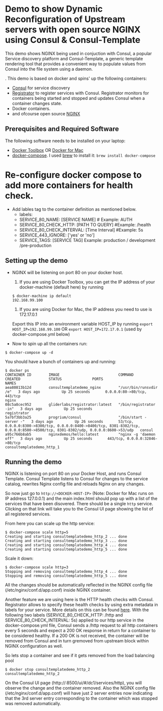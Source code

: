 # Demo to show Dynamic Reconfiguration of Upstream servers with open source NGINX using Consul & Consul-Template

This demo shows NGINX being used in conjuction with Consul, a popular Service discovery platform and Consul-Template, a generic template rendering tool that provides a convenient way to populate values from Consul into the file system using a daemon.

. This demo is based on docker and spins' up the following containers:

* [Consul](http://www.consul.io) for service discovery
* [Registrator](https://github.com/gliderlabs/registrator) to register services with Consul. Registrator monitors for containers being started and stopped and updates Consul when a container changes state.
* Docker containers.
* and ofcourse open source [NGINX](http://nginx.org/)

## Prerequisites and Required Software

The following software needs to be installed on your laptop:

* [Docker Toolbox](https://www.docker.com/docker-toolbox) OR [Docker for Mac](https://www.docker.com/products/docker#/mac)
* [docker-compose](https://docs.docker.com/compose/install). I used [brew](http://brew.sh) to install it: `brew install docker-compose`

# Re-configure docker compose to add more containers for health check.

* Add lables tag to the container definition as mentioned below.
  + labels:
   + SERVICE_80_NAME: [SERVICE NAME]  # Example: AUTH
   + SERVICE_80_CHECK_HTTP: [PATH TO QUERY] #Example: /health
   + SERVICE_80_CHECK_INTERVAL: [Time Interval] #Example: 5s
   + SERVICE_443_IGNORE: ['yes'  or  'no']
   + SERVICE_TAGS: [SERVICE TAG] Example: production / development /pre-production
## Setting up the demo

* NGINX will be listening on port 80 on your docker host.
     1. If you are using Docker Toolbox, you can get the IP address of your docker-machine (default here) by running 

     ```
     $ docker-machine ip default
     192.168.99.100
     ```
     1. If you are using Docker for Mac, the IP address you need to use is 172.17.0.1

     Export this IP into an environment variable HOST_IP by running `export HOST_IP=192.168.99.100` OR `export HOST_IP=172.17.0.1` (used by docker-compose.yml below)

* Now to spin up all the containers run: 

```
$ docker-compose up -d
```
You should have a bunch of containers up and running:

```
$ docker ps           
CONTAINER ID        IMAGE                           COMMAND                  CREATED             STATUS              PORTS                                                                                                                                NAMES
aea80813b12d        consultemplatedemo_nginx        "/usr/bin/runsvdir /e"   3 days ago          Up 25 seconds       0.0.0.0:80->80/tcp, 443/tcp                                                                                                          nginx
08c5a8cec952        gliderlabs/registrator:latest   "/bin/registrator -in"   3 days ago          Up 25 seconds                                                                                                                                            registrator
5a7bf3bb3a25        progrium/consul                 "/bin/start -server -"   3 days ago          Up 26 seconds       53/tcp, 0.0.0.0:8300->8300/tcp, 0.0.0.0:8400->8400/tcp, 8301-8302/tcp, 0.0.0.0:8500->8500/tcp, 8301-8302/udp, 0.0.0.0:8600->53/udp   consul
a95c766b8ab5        nginxdemos/hello:latest         "nginx -g 'daemon off"   3 days ago          Up 25 seconds       443/tcp, 0.0.0.0:32846->80/tcp                                                                                                       consultemplatedemo_http_1
```

## Running the demo

NGINX is listening on port 80 on your Docker Host, and runs Consul Template. Consul Template listens to Consul for changes to the service catalog, rewrites Nginx config file and reloads Nginx on any changes. 

So now just go to `http://<DOCKER-HOST-IP>` (Note: Docker for Mac runs on IP address 127.0.0.1) and the main index.html should pop up with a list of the services that have been disovered.  There should be a single `http` service. Clicking on that link will take you to the Consul UI page showing the list of all registered services.

From here you can scale up the http service:

```
$ docker-compose scale http=5
Creating and starting consultemplatedemo_http_2 ... done
Creating and starting consultemplatedemo_http_3 ... done
Creating and starting consultemplatedemo_http_4 ... done
Creating and starting consultemplatedemo_http_5 ... done
```

Scale it down:

```
$ docker-compose scale http=3
Stopping and removing consultemplatedemo_http_4 ... done
Stopping and removing consultemplatedemo_http_5 ... done
```

All the changes should be automatically reflected in the NGINX config file (/etc/nginx/conf.d/app.conf) inside NGINX container. 

Another feature we are using here is the HTTP health checks with Consul. Registrator allows to specify these health checks by using extra metadata in labels for your service. More details on this can be found [here](http://gliderlabs.com/registrator/latest/user/backends/#consul). With the following two labels (SERVICE_80_CHECK_HTTP: /http and SERVICE_80_CHECK_INTERVAL: 5s) applied to our http service in the docker-compose.yml file, Consul sends a /http request to all http containers every 5 seconds and expect a 200 OK response in return for a container to be considered healthy. If a 200 OK is not received, the container will be removed from Consul and in turn gremoved from upstream block within NGINX configuration as well.

So lets stop a container and see if it gets removed from the load balancing pool
```
$ docker stop consultemplatedemo_http_2
consultemplatedemo_http_2
```
On the Consul UI page (http://<DOCKER-HOST-IP>:8500/ui/#/dc1/services/http), you will observe the change and the container removed. Also the NGINX config file (/etc/nginx/conf.d/app.conf) will have just 2 server entries now indicating that the 3rd server entry corresponding to the container which was stopped was removed automatically.



